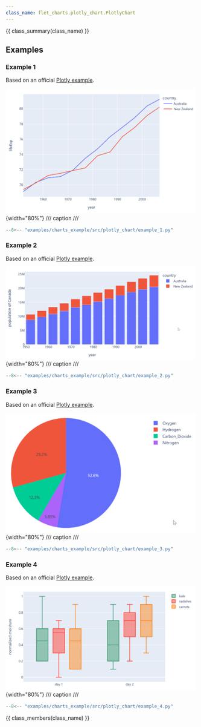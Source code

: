 ```yaml
---
class_name: flet_charts.plotly_chart.PlotlyChart
---
```


{{ class_summary(class_name) }}

## Examples

### Example 1

Based on an official [Plotly example](https://plotly.com/python/line-charts).

![PlotlyChart example 1](../examples/charts_example/src/plotly_chart/media/example_1.png){width="80%"}
/// caption
///

```python
--8<-- "examples/charts_example/src/plotly_chart/example_1.py"
```

### Example 2

Based on an official [Plotly example](https://plotly.com/python/bar-charts).

![PlotlyChart example 2](../examples/charts_example/src/plotly_chart/media/example_2.png){width="80%"}
/// caption
///

```python
--8<-- "examples/charts_example/src/plotly_chart/example_2.py"
```

### Example 3

Based on an official [Plotly example](https://plotly.com/python/pie-charts).

![PlotlyChart example 3](../examples/charts_example/src/plotly_chart/media/example_3.png){width="80%"}
/// caption
///

```python
--8<-- "examples/charts_example/src/plotly_chart/example_3.py"
```

### Example 4

Based on an official [Plotly example](https://plotly.com/python/box-plots).

![PlotlyChart example 4](../examples/charts_example/src/plotly_chart/media/example_4.png){width="80%"}
/// caption
///

```python
--8<-- "examples/charts_example/src/plotly_chart/example_4.py"
```

{{ class_members(class_name) }}